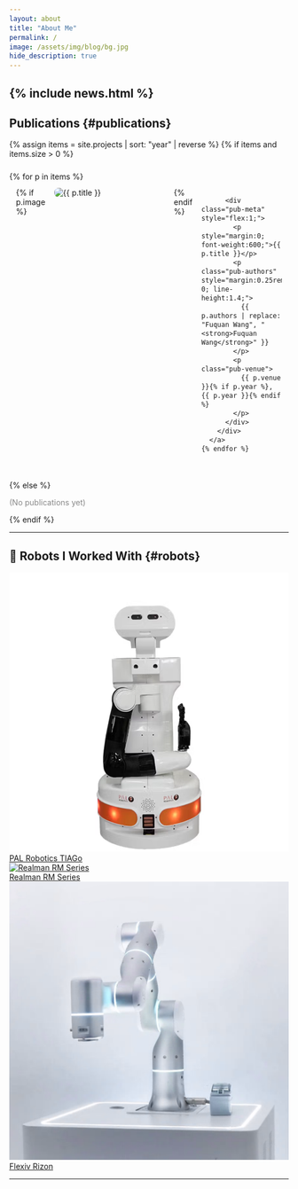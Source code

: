 ```yaml
---
layout: about
title: "About Me"
permalink: /
image: /assets/img/blog/bg.jpg
hide_description: true
---
```


<!--author-->

{% include news.html %}
---

## Publications {#publications}

{% assign items = site.projects | sort: "year" | reverse %}
{% if items and items.size > 0 %}
  <div class="pub-list" style="margin-top:1.5rem;">
    {% for p in items %}
      <a href="{{ p.link | default: p.url | relative_url }}" target="_blank" style="text-decoration:none; color:inherit;">
        <div class="pub-item" style="display:flex; align-items:flex-start; margin-bottom:1.5rem; gap:1rem; border-radius:10px; padding:0.75rem; transition:all 0.2s ease;">
          {% if p.image %}
            <div class="pub-thumb" style="flex:0 0 200px;">
              <img src="{{ p.image | relative_url }}" alt="{{ p.title }}" style="width:100%; border-radius:8px;">
            </div>
          {% endif %}

          <div class="pub-meta" style="flex:1;">
            <p style="margin:0; font-weight:600;">{{ p.title }}</p>
            <p class="pub-authors" style="margin:0.25rem 0; line-height:1.4;">
              {{ p.authors | replace: "Fuquan Wang", "<strong>Fuquan Wang</strong>" }}
            </p>
            <p class="pub-venue">
              {{ p.venue }}{% if p.year %}, {{ p.year }}{% endif %}
            </p>
          </div>
        </div>
      </a>
    {% endfor %}
  </div>
{% else %}
  <p style="color:#888;">(No publications yet)</p>
{% endif %}

---
## 🤖 Robots I Worked With {#robots}

<div class="robot-grid">

  <!-- 左列：竖着的 TIAGo（占两行） -->
  <a class="robot-card tall" href="https://pal-robotics.com/robot/tiago/" target="_blank">
    <div class="robot-media">
      <img src="/assets/img/robots/tiago.png" alt="PAL Robotics TIAGo" loading="lazy">
    </div>
    <span>PAL Robotics TIAGo</span>
  </a>

  <!-- 右上：Realman -->
  <a class="robot-card" href="https://www.realman-robotics.com/rm-series123" target="_blank">
    <div class="robot-media">
      <img src="/assets/img/robots/realman.png" alt="Realman RM Series" loading="lazy">
    </div>
    <span>Realman RM Series</span>
  </a>

  <!-- 右下：Rizon（补在 Realman 下） -->
  <a class="robot-card" href="https://www.flexiv.com/products/rizon" target="_blank">
    <div class="robot-media">
      <img src="/assets/img/robots/rizon.png" alt="Flexiv Rizon" loading="lazy">
    </div>
    <span>Flexiv Rizon</span>
  </a>

</div>


---
